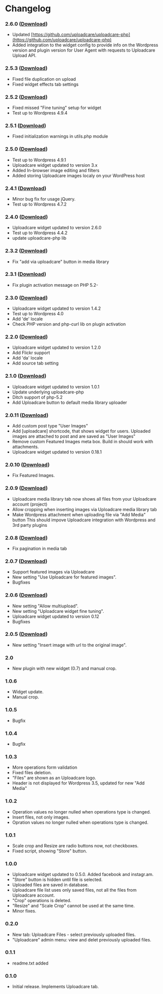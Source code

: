 # Changelog

### 2.6.0 ([Download](http://downloads.wordpress.org/plugin/uploadcare.2.6.0.zip))
- Updated [https://github.com/uploadcare/uploadcare-php](https://github.com/uploadcare/uploadcare-php)
- Added integration to the widget config to provide info
  on the Wordpress version and plugin version for User Agent with requests
  to Uploadcare Upload API.

### 2.5.3 ([Download](http://downloads.wordpress.org/plugin/uploadcare.2.5.3.zip))
- Fixed file duplication on upload
- Fixed widget effects tab settings

### 2.5.2 ([Download](http://downloads.wordpress.org/plugin/uploadcare.2.5.2.zip))
- Fixed missed "Fine tuning" setup for widget
- Test up to Wordpress 4.9.4

### 2.5.1 ([Download](http://downloads.wordpress.org/plugin/uploadcare.2.5.1.zip))
- Fixed initialization warnings in utils.php module

### 2.5.0 ([Download](http://downloads.wordpress.org/plugin/uploadcare.2.5.0.zip))
- Test up to Wordpress 4.9.1
- Uploadcare widget updated to version 3.x
- Added In-browser image editing and filters
- Added storing Uploadcare images localy on your WordPress host


### 2.4.1 ([Download](http://downloads.wordpress.org/plugin/uploadcare.2.4.1.zip))
- Minor bug fix for usage jQuery.
- Test up to Wordpress 4.7.2


### 2.4.0 ([Download](http://downloads.wordpress.org/plugin/uploadcare.2.4.0.zip))
- Uploadcare widget updated to version 2.6.0
- Test up to Wordpress 4.4.2
- update uploadcare-php lib


### 2.3.2 ([Download](http://downloads.wordpress.org/plugin/uploadcare.2.3.2.zip))
- Fix "add via uploadcare" button in media library


### 2.3.1 ([Download](http://downloads.wordpress.org/plugin/uploadcare.2.3.1.zip))
- Fix plugin activation message on PHP 5.2-


### 2.3.0 ([Download](http://downloads.wordpress.org/plugin/uploadcare.2.3.0.zip))
- Uploadcare widget updated to version 1.4.2
- Test up to Wordpress 4.0
- Add 'de' locale
- Check PHP version and php-curl lib on plugin activation


### 2.2.0 ([Download](http://downloads.wordpress.org/plugin/uploadcare.2.2.0.zip))
- Uploadcare widget updated to version 1.2.0
- Add Flickr support
- Add 'da' locale
- Add source tab setting


### 2.1.0 ([Download](http://downloads.wordpress.org/plugin/uploadcare.2.1.0.zip))
- Uploadcare widget updated to version 1.0.1
- Update underlying uploadcare-php
- Ditch support of php-5.2
- Add Uploadcare button to default media library uploader


### 2.0.11 ([Download](http://downloads.wordpress.org/plugin/uploadcare.2.0.11.zip))
- Add custom post type "User Images"
- Add [uploadcare] shortcode, that shows widget for users. Uploaded images are attached to post
  and are saved as "User Images"
- Remove custom Featured Images meta box. Build in should work with attachments.
- Uploadcare widget updated to version 0.18.1


### 2.0.10 ([Download](http://downloads.wordpress.org/plugin/uploadcare.2.0.10.zip))
- Fix Featured Images.


### 2.0.9 ([Download](http://downloads.wordpress.org/plugin/uploadcare.2.0.9.zip))
- Uploadcare media library tab now shows all files from your Uploadcare account (project)
- Allow cropping when inserting images via Uploadcare media library tab
- Make Wordpress attachment when uploading file via "Add Media" button
  This should impove Uploadcare integration with Wordpress and 3rd party plugins


### 2.0.8 ([Download](http://downloads.wordpress.org/plugin/uploadcare.2.0.8.zip))
- Fix pagination in media tab


### 2.0.7 ([Download](http://downloads.wordpress.org/plugin/uploadcare.2.0.7.zip))
- Support featured images via Uploadcare
- New setting "Use Uploadcare for featured images".
- Bugfixes


### 2.0.6 ([Download](http://downloads.wordpress.org/plugin/uploadcare.2.0.6.zip))
- New setting "Allow multiupload".
- New setting "Uploadcare widget fine tuning".
- Uploadcare widget updated to version 0.12
- Bugfixes


### 2.0.5 ([Download](http://downloads.wordpress.org/plugin/uploadcare.2.0.5.zip))
- New setting "Insert image with url to the original image".


### 2.0
- New plugin with new widget (0.7) and manual crop.


### 1.0.6
- Widget update.
- Manual crop.


### 1.0.5
- Bugfix


### 1.0.4
- Bugfix


### 1.0.3
- More operations form validation
- Fixed files deletion.
- "Files" are shown as an Uploadcare logo.
- Header is not displayed for Wordpress 3.5, updated for new "Add Media"


### 1.0.2
- Operation values no longer nulled when operations type is changed.
- Insert files, not only images.
- Opration values no longer nulled when operations type is changed.


### 1.0.1
- Scale crop and Resize are radio buttons now, not checkboxes.
- Fixed script, showing "Store" button.


### 1.0.0
- Uploadcare widget updated to 0.5.0. Added facebook and instagr.am.
- "Store" button is hidden until file is selected.
- Uploaded files are saved in database.
- Uploadcare file list uses only saved files, not all the files from Uploadcare account.
- "Crop" operations is deleted.
- "Resize" and "Scale Crop" cannot be used at the same time.
- Minor fixes.


### 0.2.0
- New tab: Uploadcare Files - select previously uploaded files.
- "Uploadcare" admin menu: view and delet previously uploaded files.


### 0.1.1
- readme.txt added


### 0.1.0
- Initial release. Implements Uploadcare tab.
